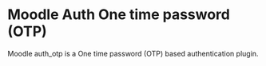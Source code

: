 # Moodle Auth One time password (OTP)

Moodle auth_otp is a One time password (OTP) based authentication plugin.